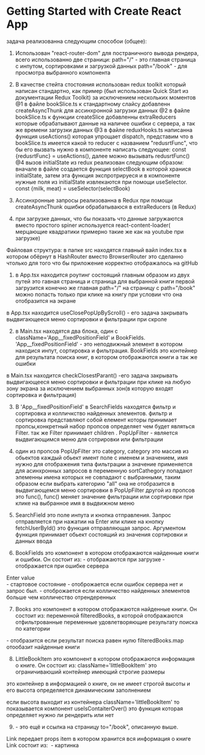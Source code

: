 # Getting Started with Create React App

задача реализованна следующим способои (общее):

1. Использован "react-router-dom" для постраничного вывода рендера, всего использованно две страници: path="/"  - это главная страница с инпутом, сортировками и загрузкой данных
 path="/book" - для просмотра выбранного компонента

2. В качестве стейта стостояния использован redux toolkit который написан стандартно, как пример (был использован Quick Start из документации Redux Toolkit) за исключением нескольких моментов
@1 в файле bookSlice.ts к стандартному слайсу добавленн createAsyncThunk для ассинхронной загрузки данных
@2 в файле bookSlice.ts к функции createSlice добавленны extraReducers которые обрабатывают данные на наличее ошибки с сервера, а так же времени загрузки данных
@3 в файле reduxHooks.ts  написанна функция useActions() которая упрощает dispatch, представим что в bookSlice.ts имеется какой то reducer с названием "redusrtFunc", что бы его вызвать нужно  в компоненте написать следующее: const {redusrtFunc} = useActions(), далее можно вызывать redusrtFunc()
@4 вызов initialState из redux реализован следующим образом: вначале в файле создается функция selectBook в которой хранися  initialState, затем эта функция экспротрируеся и в компоненте нужные поля из initialState извлекаются при помощи useSelector. const {milk, meat} = useSelector(selectBook)

3. Ассинхронные запросы  реализованна в Redux при помощи createAsyncThunk ошибки обрабатываюся в extraReducers (в Redux) 

4. при загрузке данных, что бы показать что данные загружаются вместо простого spiner используется react-content-loader( мерцающие квадратики примерно такие же как на youtube  при загрузке) 






Файловая структура: в папке src находятся главный вайл index.tsx в котором <App /> обёрнут в HashRouter вместо BrowserRouter это сделанно чтолько для того что бы приложение корректно отображалось на gitHub

1. в App.tsx находится роутинг состоящий главным образом из двух путей это гавная страница и страница для выбранной книги
первой загрузится конечно же главная path="/" на страницу с path="/book" можно попасть только при клике на книгу при условии что она отобразится на экране

в App.tsx находится useClosePopUpByScroll() - его задача закрывать выдвигающееся меню сортировки и фильтрации при скроле


2. в Main.tsx находятся два блока, один с className='App__fixedPositionField' и BookFields. 'App__fixedPositionField' - это неподвижный элемент в котором находися инпут, сортировка и фильтрация. BookFields это контейнер для результата поиска книг, в котором отображаются книги а так же ошибки

в Main.tsx находится checkClosestParant() -его задача закрывать выдвигающееся меню сортировки и фильтрации при клике на любую зону экрана за исключением выбранных зон(в которую входят сортировка и фильтрация)

3. В 'App__fixedPositionField' в SearchFields находятся  фильтр и сортировка и колличкство найденных элементов. фильтр и сортировка представляют собой елемент <Filter> которы принимает пропсы,конкретный набор пропсов определяет чем будет являться  Filter. так же Filter принимает children <PopUpFilter>. PopUpFilter - является выдвигающимся меню для сотрировки или фильтрации

4. один из пропсов PopUpFilter это category, category это массив из обьектов каждый обьект имент поле с именем и значением,
имя нужно для отображения типа фильтрации а значение применяется для асинхронных запросов
в переменную sortCathegory попадают элеменны имена которых не совпадают с выбранными, таким образом если выбрать категорию "all" она не отобразится в выдвигающемся меню сортировки
в PopUpFilter другой из пропсов это func(), func() меняет значение фильтрации или сортировки при клике на выбранное имя в выдвижном меню

5. SearchField это поле инпута и кнопка отправления. Запрос отправляется при нажатии на Enter или клике на кнопку
fetchUserById() это функция отправляющая запрос. Аргументом функция принимает обьект состоящий из значения сортировки и данных ввода


6. BookFields это компонент в котором отображаются найденные книги и ошибки. Он состоит из:
<Skelets /> - отображаются при загрузке
<ErrorMessage /> - отображается при ошибке сервера
<div className='BookFields__greeting'> Enter value </div> - стартовое состояние
<Books /> - отоброжается если ошибок сервера нет и запрос был.
<LoadMore> - отоброжается если колличество найденных элементов больше чем колличество отрендеренных

7. Books это компонент в котором отображаются найденные книги. Он состоит из:
переменной filteredBooks, в которой отображаются отфильтрованные переменные удовлетворяющие результату поиска по категории

<NoBooks /> - отобразится если результат поиска равен нулю
filteredBooks.map отообазит найденные книги


8. LittleBookItem это компонент в котором отображаются информация о книге. Он состоит из:
className='littleBookItem' это ограничиваюший контейнер имеющий строгие размеры
<Link> это контейнер в информацией о книге, он не имеет строгой высоты и его высота определяется динамическим заполнением

если высота <Link> выходит из контейнера className='littleBookItem' то показывается компонент <ShowMore>
useIsContaiterOver() это функция которая определяет нужно ли рендерить <ShowMore> или нет

9. <Link> - это ещё и ссылка на страницу to="/book", описанную выше.
Link передает props item в котором хранится вся информация о книге
Link состоит из:
<Image> - картинка
<Title> - название
<Author> - авторы
<Cathegory> - категория

если какой то информации нет картинки или автора, то вместо них выводится "значёк" нет картинки или "название" нет автора

10. если вы дошли до десятой главы вы большой молодец. Глядя на колличество откликов на вашу вакансию (более 1000) у меня разыгрывается чувство, что вы уже успели кого то найти на вакансию и я хочу вам сказать если у вас возникнет интерес к моей кандидатуре и вам нужны более подробные комментарии, дайте мне знать я вышлю  более подробно заробранный код








